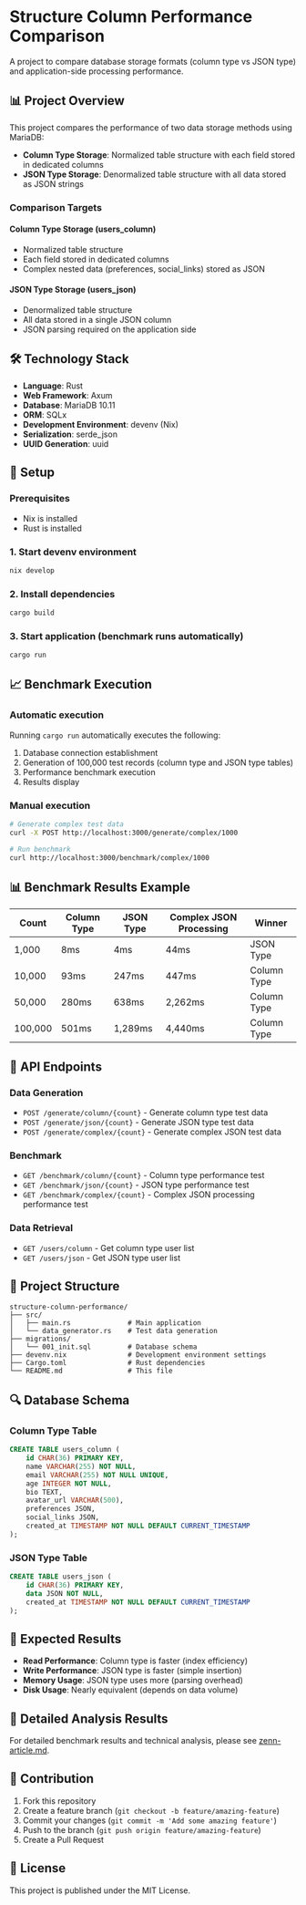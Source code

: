 # Structure Column Performance Comparison

A project to compare database storage formats (column type vs JSON type) and application-side processing performance.

## 📊 Project Overview

This project compares the performance of two data storage methods using MariaDB:

- **Column Type Storage**: Normalized table structure with each field stored in dedicated columns
- **JSON Type Storage**: Denormalized table structure with all data stored as JSON strings

### Comparison Targets

#### Column Type Storage (users_column)
- Normalized table structure
- Each field stored in dedicated columns
- Complex nested data (preferences, social_links) stored as JSON

#### JSON Type Storage (users_json)
- Denormalized table structure
- All data stored in a single JSON column
- JSON parsing required on the application side

## 🛠️ Technology Stack

- **Language**: Rust
- **Web Framework**: Axum
- **Database**: MariaDB 10.11
- **ORM**: SQLx
- **Development Environment**: devenv (Nix)
- **Serialization**: serde_json
- **UUID Generation**: uuid

## 🚀 Setup

### Prerequisites
- Nix is installed
- Rust is installed

### 1. Start devenv environment
```bash
nix develop
```

### 2. Install dependencies
```bash
cargo build
```

### 3. Start application (benchmark runs automatically)
```bash
cargo run
```

## 📈 Benchmark Execution

### Automatic execution
Running `cargo run` automatically executes the following:

1. Database connection establishment
2. Generation of 100,000 test records (column type and JSON type tables)
3. Performance benchmark execution
4. Results display

### Manual execution
```bash
# Generate complex test data
curl -X POST http://localhost:3000/generate/complex/1000

# Run benchmark
curl http://localhost:3000/benchmark/complex/1000
```

## 📊 Benchmark Results Example

| Count | Column Type | JSON Type | Complex JSON Processing | Winner |
|-------|-------------|-----------|------------------------|--------|
| 1,000 | 8ms | 4ms | 44ms | JSON Type |
| 10,000 | 93ms | 247ms | 447ms | Column Type |
| 50,000 | 280ms | 638ms | 2,262ms | Column Type |
| 100,000 | 501ms | 1,289ms | 4,440ms | Column Type |

## 🔧 API Endpoints

### Data Generation
- `POST /generate/column/{count}` - Generate column type test data
- `POST /generate/json/{count}` - Generate JSON type test data
- `POST /generate/complex/{count}` - Generate complex JSON test data

### Benchmark
- `GET /benchmark/column/{count}` - Column type performance test
- `GET /benchmark/json/{count}` - JSON type performance test
- `GET /benchmark/complex/{count}` - Complex JSON processing performance test

### Data Retrieval
- `GET /users/column` - Get column type user list
- `GET /users/json` - Get JSON type user list

## 📁 Project Structure

```
structure-column-performance/
├── src/
│   ├── main.rs              # Main application
│   └── data_generator.rs    # Test data generation
├── migrations/
│   └── 001_init.sql         # Database schema
├── devenv.nix               # Development environment settings
├── Cargo.toml               # Rust dependencies
└── README.md                # This file
```

## 🔍 Database Schema

### Column Type Table
```sql
CREATE TABLE users_column (
    id CHAR(36) PRIMARY KEY,
    name VARCHAR(255) NOT NULL,
    email VARCHAR(255) NOT NULL UNIQUE,
    age INTEGER NOT NULL,
    bio TEXT,
    avatar_url VARCHAR(500),
    preferences JSON,
    social_links JSON,
    created_at TIMESTAMP NOT NULL DEFAULT CURRENT_TIMESTAMP
);
```

### JSON Type Table
```sql
CREATE TABLE users_json (
    id CHAR(36) PRIMARY KEY,
    data JSON NOT NULL,
    created_at TIMESTAMP NOT NULL DEFAULT CURRENT_TIMESTAMP
);
```

## 🎯 Expected Results

- **Read Performance**: Column type is faster (index efficiency)
- **Write Performance**: JSON type is faster (simple insertion)
- **Memory Usage**: JSON type uses more (parsing overhead)
- **Disk Usage**: Nearly equivalent (depends on data volume)

## 📝 Detailed Analysis Results

For detailed benchmark results and technical analysis, please see [zenn-article.md](./zenn-article.md).

## 🤝 Contribution

1. Fork this repository
2. Create a feature branch (`git checkout -b feature/amazing-feature`)
3. Commit your changes (`git commit -m 'Add some amazing feature'`)
4. Push to the branch (`git push origin feature/amazing-feature`)
5. Create a Pull Request

## 📄 License

This project is published under the MIT License.
